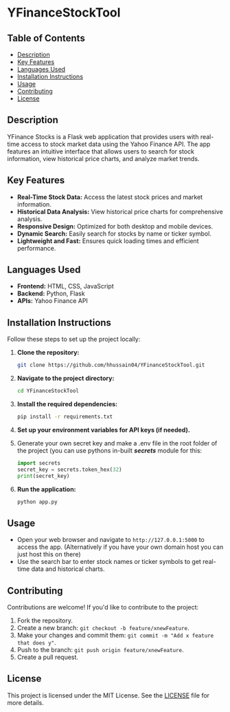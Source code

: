 # YFinanceStockTool

## Table of Contents
- [Description](#description)
- [Key Features](#key-features)
- [Languages Used](#languages-used)
- [Installation Instructions](#installation-instructions)
- [Usage](#usage)
- [Contributing](#contributing)
- [License](#license)

## Description
YFinance Stocks is a Flask web application that provides users with real-time access to stock market data using the Yahoo Finance API. The app features an intuitive interface that allows users to search for stock information, view historical price charts, and analyze market trends.

## Key Features
- **Real-Time Stock Data:** Access the latest stock prices and market information.
- **Historical Data Analysis:** View historical price charts for comprehensive analysis.
- **Responsive Design:** Optimized for both desktop and mobile devices.
- **Dynamic Search:** Easily search for stocks by name or ticker symbol.
- **Lightweight and Fast:** Ensures quick loading times and efficient performance.

## Languages Used
- **Frontend:** HTML, CSS, JavaScript
- **Backend:** Python, Flask
- **APIs:** Yahoo Finance API

## Installation Instructions
Follow these steps to set up the project locally:

1. **Clone the repository:**
   ```bash
   git clone https://github.com/hhussain04/YFinanceStockTool.git
   ```
2. **Navigate to the project directory:**
   ```bash
   cd YFinanceStockTool
   ```
3. **Install the required dependencies:**
   ```bash
   pip install -r requirements.txt
   ```
4. **Set up your environment variables for API keys (if needed).**

5. Generate your own secret key and make a .env file in the root folder of the project (you can use pythons in-built **_secrets_** module for this:
     ```python
   import secrets
   secret_key = secrets.token_hex(32)
   print(secret_key)
   ```

7. **Run the application:**
   ```bash
   python app.py
   ```

## Usage
- Open your web browser and navigate to `http://127.0.0.1:5000` to access the app. (Alternatively if you have your own domain host you can just host this on there)
- Use the search bar to enter stock names or ticker symbols to get real-time data and historical charts.

## Contributing
Contributions are welcome! If you'd like to contribute to the project:
1. Fork the repository.
2. Create a new branch: `git checkout -b feature/xnewFeature`.
3. Make your changes and commit them: `git commit -m "Add x feature that does y"`.
4. Push to the branch: `git push origin feature/xnewFeature`.
5. Create a pull request.

## License
This project is licensed under the MIT License. See the [LICENSE](LICENSE) file for more details.
